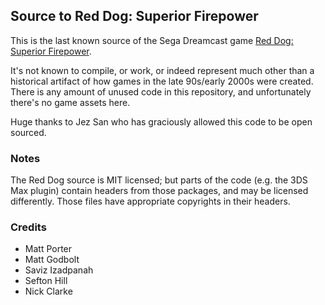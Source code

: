 ## Source to Red Dog: Superior Firepower

This is the last known source of the Sega Dreamcast game [Red Dog: Superior Firepower](https://en.wikipedia.org/wiki/Red_Dog:_Superior_Firepower).

It's not known to compile, or work, or indeed represent much other than a historical artifact of how games in the late 90s/early 2000s were created. There is any amount of unused code in this repository, and unfortunately there's no game assets here.

Huge thanks to Jez San who has graciously allowed this code to be open sourced.

### Notes

The Red Dog source is MIT licensed; but parts of the code (e.g. the 3DS Max plugin) contain headers from those packages, and may be licensed differently. Those files have appropriate copyrights in their headers.


### Credits

- Matt Porter
- Matt Godbolt
- Saviz Izadpanah
- Sefton Hill
- Nick Clarke

